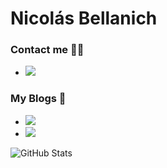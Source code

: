 # Nicolás Bellanich
 
<h3>Contact me 🤜🤛</h3> 
<ul>
 <li>
   <a href="https://www.linkedin.com/in/nicolasbellanich/">
      <img src="https://img.shields.io/badge/linkedin-%230077B5.svg?&style=for-the-badge&logo=linkedin&logoColor=white">
   </a>
  </li>
</ul>

<h3>My Blogs 📝 </h3>
<ul>
 <li>
  <a href="https://instagram.com/programemos.ok?igshid=1x0iqxmmgrdb2 </li>">
   <img src="https://img.shields.io/badge/instagram-%23E4405F.svg?&style=for-the-badge&logo=instagram&logoColor=white" />
  </a>
 </li>
 <li>
  <a href="https://nicolas-22.hashnode.dev/">
   <img src="https://img.shields.io/badge/Hashnode-%232962FF.svg?&style=for-the-badge&logo=hashnode&logoColor=white" />
  </a>
 </li>
</ul>

![GitHub Stats](https://github-readme-stats.vercel.app/api?username=nicobellanich&theme=dark)
